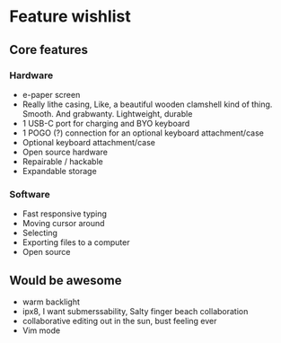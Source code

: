 # Feature wishlist

## Core features
 
### Hardware

* e-paper screen
* Really lithe casing, Like, a beautiful wooden clamshell kind of thing. Smooth. And grabwanty. Lightweight, durable
* 1 USB-C port for charging and BYO keyboard
* 1 POGO (?) connection for an optional keyboard attachment/case
* Optional keyboard attachment/case
* Open source hardware
* Repairable / hackable
* Expandable storage

### Software

* Fast responsive typing
* Moving cursor around
* Selecting
* Exporting files to a computer
* Open source


## Would be awesome

* warm backlight
* ipx8, I want submerssability, Salty finger beach collaboration
* collaborative editing out in the sun, bust feeling ever
* Vim mode

